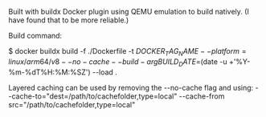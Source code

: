 Built with buildx Docker plugin using QEMU emulation to build natively. (I have found that to be more reliable.)

Build command:

$ docker buildx build -f ./Dockerfile -t ${DOCKER_TAG_NAME} --platform=linux/arm64/v8 --no-cache --build-arg BUILD_DATE=$(date -u +'%Y-%m-%dT%H:%M:%SZ') --load .

Layered caching can be used by removing the --no-cache flag and using:
--cache-to="dest=/path/to/cachefolder,type=local" --cache-from src="/path/to/cachefolder,type=local"

